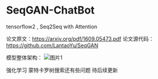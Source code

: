 # SeqGAN-ChatBot
tensorflow2 , Seq2Seq with Attention 

论文原文：https://arxiv.org/pdf/1609.05473.pdf
论文源代码：https://github.com/LantaoYu/SeqGAN

模型整体架构：
![图片1](https://user-images.githubusercontent.com/74632780/171173374-8880c05d-1173-447d-ac42-02bd32634a53.png)

强化学习 蒙特卡罗树搜索还有些问题 待后续更新
